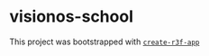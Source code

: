 # visionos-school

This project was bootstrapped with [`create-r3f-app`](https://github.com/utsuboco/create-r3f-app)